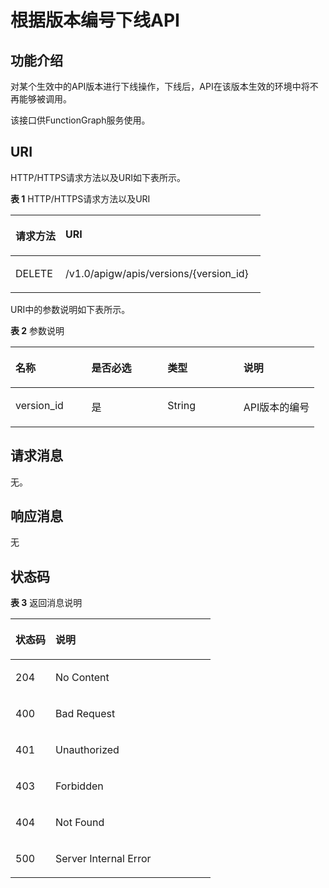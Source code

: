 # 根据版本编号下线API<a name="ZH-CN_TOPIC_0000001081837263"></a>

## 功能介绍<a name="zh-cn_topic_0127545882_section59395644"></a>

对某个生效中的API版本进行下线操作，下线后，API在该版本生效的环境中将不再能够被调用。

该接口供FunctionGraph服务使用。

## URI<a name="zh-cn_topic_0127545882_section64798754"></a>

HTTP/HTTPS请求方法以及URI如下表所示。

**表 1**  HTTP/HTTPS请求方法以及URI

<a name="zh-cn_topic_0127545882_table30440385"></a>
<table><thead align="left"><tr id="zh-cn_topic_0127545882_row5989628"><th class="cellrowborder" valign="top" width="20%" id="mcps1.2.3.1.1"><p id="zh-cn_topic_0127545882_p15397832"><a name="zh-cn_topic_0127545882_p15397832"></a><a name="zh-cn_topic_0127545882_p15397832"></a>请求方法</p>
</th>
<th class="cellrowborder" valign="top" width="80%" id="mcps1.2.3.1.2"><p id="zh-cn_topic_0127545882_p39264905"><a name="zh-cn_topic_0127545882_p39264905"></a><a name="zh-cn_topic_0127545882_p39264905"></a>URI</p>
</th>
</tr>
</thead>
<tbody><tr id="zh-cn_topic_0127545882_row26340775"><td class="cellrowborder" valign="top" width="20%" headers="mcps1.2.3.1.1 "><p id="zh-cn_topic_0127545882_p53228041"><a name="zh-cn_topic_0127545882_p53228041"></a><a name="zh-cn_topic_0127545882_p53228041"></a>DELETE</p>
</td>
<td class="cellrowborder" valign="top" width="80%" headers="mcps1.2.3.1.2 "><p id="zh-cn_topic_0127545882_p16504088"><a name="zh-cn_topic_0127545882_p16504088"></a><a name="zh-cn_topic_0127545882_p16504088"></a>/v1.0/apigw/apis/versions/{version_id}</p>
</td>
</tr>
</tbody>
</table>

URI中的参数说明如下表所示。

**表 2**  参数说明

<a name="zh-cn_topic_0127545882_table14319067"></a>
<table><thead align="left"><tr id="zh-cn_topic_0127545882_row47200048"><th class="cellrowborder" valign="top" width="25%" id="mcps1.2.5.1.1"><p id="zh-cn_topic_0127545882_p65107550"><a name="zh-cn_topic_0127545882_p65107550"></a><a name="zh-cn_topic_0127545882_p65107550"></a>名称</p>
</th>
<th class="cellrowborder" valign="top" width="25%" id="mcps1.2.5.1.2"><p id="zh-cn_topic_0127545882_p39220237"><a name="zh-cn_topic_0127545882_p39220237"></a><a name="zh-cn_topic_0127545882_p39220237"></a>是否必选</p>
</th>
<th class="cellrowborder" valign="top" width="25%" id="mcps1.2.5.1.3"><p id="zh-cn_topic_0127545882_p22722661"><a name="zh-cn_topic_0127545882_p22722661"></a><a name="zh-cn_topic_0127545882_p22722661"></a>类型</p>
</th>
<th class="cellrowborder" valign="top" width="25%" id="mcps1.2.5.1.4"><p id="zh-cn_topic_0127545882_p28596237"><a name="zh-cn_topic_0127545882_p28596237"></a><a name="zh-cn_topic_0127545882_p28596237"></a>说明</p>
</th>
</tr>
</thead>
<tbody><tr id="zh-cn_topic_0127545882_row34593837"><td class="cellrowborder" valign="top" width="25%" headers="mcps1.2.5.1.1 "><p id="zh-cn_topic_0127545882_p50637422"><a name="zh-cn_topic_0127545882_p50637422"></a><a name="zh-cn_topic_0127545882_p50637422"></a>version_id</p>
</td>
<td class="cellrowborder" valign="top" width="25%" headers="mcps1.2.5.1.2 "><p id="zh-cn_topic_0127545882_p7990519"><a name="zh-cn_topic_0127545882_p7990519"></a><a name="zh-cn_topic_0127545882_p7990519"></a>是</p>
</td>
<td class="cellrowborder" valign="top" width="25%" headers="mcps1.2.5.1.3 "><p id="zh-cn_topic_0127545882_p43252337"><a name="zh-cn_topic_0127545882_p43252337"></a><a name="zh-cn_topic_0127545882_p43252337"></a>String</p>
</td>
<td class="cellrowborder" valign="top" width="25%" headers="mcps1.2.5.1.4 "><p id="zh-cn_topic_0127545882_p13778436"><a name="zh-cn_topic_0127545882_p13778436"></a><a name="zh-cn_topic_0127545882_p13778436"></a>API版本的编号</p>
</td>
</tr>
</tbody>
</table>

## 请求消息<a name="zh-cn_topic_0127545882_section46317880"></a>

无。

## 响应消息<a name="zh-cn_topic_0127545882_section60760833"></a>

无

## 状态码<a name="zh-cn_topic_0127545882_section14207744"></a>

**表 3**  返回消息说明

<a name="zh-cn_topic_0127545882_table25461982"></a>
<table><thead align="left"><tr id="zh-cn_topic_0127545882_row64728256"><th class="cellrowborder" valign="top" width="20%" id="mcps1.2.3.1.1"><p id="zh-cn_topic_0127545882_p8497375"><a name="zh-cn_topic_0127545882_p8497375"></a><a name="zh-cn_topic_0127545882_p8497375"></a>状态码</p>
</th>
<th class="cellrowborder" valign="top" width="80%" id="mcps1.2.3.1.2"><p id="zh-cn_topic_0127545882_p17198799"><a name="zh-cn_topic_0127545882_p17198799"></a><a name="zh-cn_topic_0127545882_p17198799"></a>说明</p>
</th>
</tr>
</thead>
<tbody><tr id="zh-cn_topic_0127545882_row50925496"><td class="cellrowborder" valign="top" width="20%" headers="mcps1.2.3.1.1 "><p id="zh-cn_topic_0127545882_p31324481"><a name="zh-cn_topic_0127545882_p31324481"></a><a name="zh-cn_topic_0127545882_p31324481"></a>204</p>
</td>
<td class="cellrowborder" valign="top" width="80%" headers="mcps1.2.3.1.2 "><p id="zh-cn_topic_0127545882_p13445195614478"><a name="zh-cn_topic_0127545882_p13445195614478"></a><a name="zh-cn_topic_0127545882_p13445195614478"></a>No Content</p>
</td>
</tr>
<tr id="zh-cn_topic_0127545882_row18532901"><td class="cellrowborder" valign="top" width="20%" headers="mcps1.2.3.1.1 "><p id="zh-cn_topic_0127545882_p24770038"><a name="zh-cn_topic_0127545882_p24770038"></a><a name="zh-cn_topic_0127545882_p24770038"></a>400</p>
</td>
<td class="cellrowborder" valign="top" width="80%" headers="mcps1.2.3.1.2 "><p id="zh-cn_topic_0127545882_p60216100"><a name="zh-cn_topic_0127545882_p60216100"></a><a name="zh-cn_topic_0127545882_p60216100"></a>Bad Request</p>
</td>
</tr>
<tr id="zh-cn_topic_0127545882_row5073993"><td class="cellrowborder" valign="top" width="20%" headers="mcps1.2.3.1.1 "><p id="zh-cn_topic_0127545882_p8340301"><a name="zh-cn_topic_0127545882_p8340301"></a><a name="zh-cn_topic_0127545882_p8340301"></a>401</p>
</td>
<td class="cellrowborder" valign="top" width="80%" headers="mcps1.2.3.1.2 "><p id="zh-cn_topic_0127545882_p9203142078"><a name="zh-cn_topic_0127545882_p9203142078"></a><a name="zh-cn_topic_0127545882_p9203142078"></a>Unauthorized</p>
</td>
</tr>
<tr id="zh-cn_topic_0127545882_row40281704"><td class="cellrowborder" valign="top" width="20%" headers="mcps1.2.3.1.1 "><p id="zh-cn_topic_0127545882_p41592600"><a name="zh-cn_topic_0127545882_p41592600"></a><a name="zh-cn_topic_0127545882_p41592600"></a>403</p>
</td>
<td class="cellrowborder" valign="top" width="80%" headers="mcps1.2.3.1.2 "><p id="zh-cn_topic_0127545882_p13949586"><a name="zh-cn_topic_0127545882_p13949586"></a><a name="zh-cn_topic_0127545882_p13949586"></a>Forbidden</p>
</td>
</tr>
<tr id="zh-cn_topic_0127545882_row54907919"><td class="cellrowborder" valign="top" width="20%" headers="mcps1.2.3.1.1 "><p id="zh-cn_topic_0127545882_p18356469"><a name="zh-cn_topic_0127545882_p18356469"></a><a name="zh-cn_topic_0127545882_p18356469"></a>404</p>
</td>
<td class="cellrowborder" valign="top" width="80%" headers="mcps1.2.3.1.2 "><p id="zh-cn_topic_0127545882_p10479027"><a name="zh-cn_topic_0127545882_p10479027"></a><a name="zh-cn_topic_0127545882_p10479027"></a>Not Found</p>
</td>
</tr>
<tr id="zh-cn_topic_0127545882_row23141906"><td class="cellrowborder" valign="top" width="20%" headers="mcps1.2.3.1.1 "><p id="zh-cn_topic_0127545882_p62555074"><a name="zh-cn_topic_0127545882_p62555074"></a><a name="zh-cn_topic_0127545882_p62555074"></a>500</p>
</td>
<td class="cellrowborder" valign="top" width="80%" headers="mcps1.2.3.1.2 "><p id="zh-cn_topic_0127545882_p14947689"><a name="zh-cn_topic_0127545882_p14947689"></a><a name="zh-cn_topic_0127545882_p14947689"></a>Server Internal Error</p>
</td>
</tr>
</tbody>
</table>

